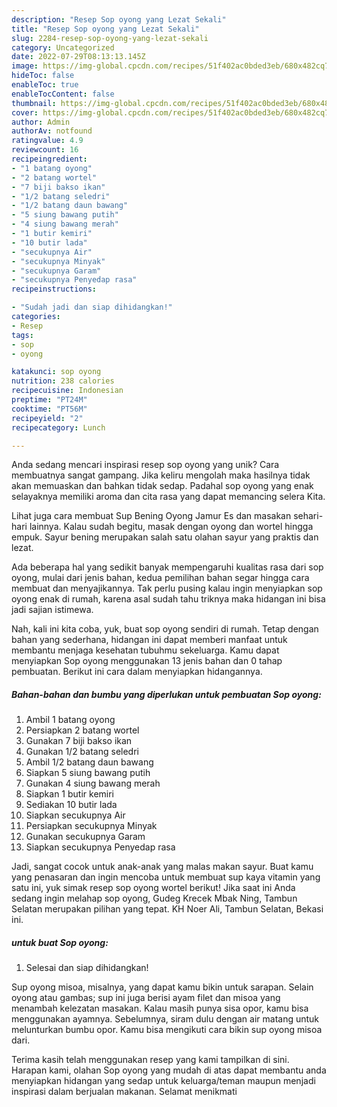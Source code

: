 ```yaml
---
description: "Resep Sop oyong yang Lezat Sekali"
title: "Resep Sop oyong yang Lezat Sekali"
slug: 2284-resep-sop-oyong-yang-lezat-sekali
category: Uncategorized
date: 2022-07-29T08:13:13.145Z
image: https://img-global.cpcdn.com/recipes/51f402ac0bded3eb/680x482cq70/sop-oyong-foto-resep-utama.jpg
hideToc: false
enableToc: true
enableTocContent: false
thumbnail: https://img-global.cpcdn.com/recipes/51f402ac0bded3eb/680x482cq70/sop-oyong-foto-resep-utama.jpg
cover: https://img-global.cpcdn.com/recipes/51f402ac0bded3eb/680x482cq70/sop-oyong-foto-resep-utama.jpg
author: Admin
authorAv: notfound
ratingvalue: 4.9
reviewcount: 16
recipeingredient:
- "1 batang oyong"
- "2 batang wortel"
- "7 biji bakso ikan"
- "1/2 batang seledri"
- "1/2 batang daun bawang"
- "5 siung bawang putih"
- "4 siung bawang merah"
- "1 butir kemiri"
- "10 butir lada"
- "secukupnya Air"
- "secukupnya Minyak"
- "secukupnya Garam"
- "secukupnya Penyedap rasa"
recipeinstructions:

- "Sudah jadi dan siap dihidangkan!"
categories:
- Resep
tags:
- sop
- oyong

katakunci: sop oyong 
nutrition: 238 calories
recipecuisine: Indonesian
preptime: "PT24M"
cooktime: "PT56M"
recipeyield: "2"
recipecategory: Lunch

---
```





Anda sedang mencari inspirasi resep sop oyong yang unik? Cara membuatnya sangat gampang. Jika keliru mengolah maka hasilnya tidak akan memuaskan dan bahkan tidak sedap. Padahal sop oyong yang enak selayaknya memiliki aroma dan cita rasa yang dapat memancing selera Kita.





Lihat juga cara membuat Sup Bening Oyong Jamur Es dan masakan sehari-hari lainnya. Kalau sudah begitu, masak dengan oyong dan wortel hingga empuk. Sayur bening merupakan salah satu olahan sayur yang praktis dan lezat.

Ada beberapa hal yang sedikit banyak mempengaruhi kualitas rasa dari sop oyong, mulai dari jenis bahan, kedua pemilihan bahan segar hingga cara membuat dan menyajikannya. Tak perlu pusing kalau ingin menyiapkan sop oyong enak di rumah, karena asal sudah tahu triknya maka hidangan ini bisa jadi sajian istimewa.






Nah, kali ini kita coba, yuk, buat sop oyong sendiri di rumah. Tetap dengan bahan yang sederhana, hidangan ini dapat memberi manfaat untuk membantu menjaga kesehatan tubuhmu sekeluarga. Kamu dapat menyiapkan Sop oyong menggunakan 13 jenis bahan dan 0 tahap pembuatan. Berikut ini cara dalam menyiapkan hidangannya.

<!--inarticleads1-->

##### Bahan-bahan dan bumbu yang diperlukan untuk pembuatan Sop oyong:

1. Ambil 1 batang oyong
1. Persiapkan 2 batang wortel
1. Gunakan 7 biji bakso ikan
1. Gunakan 1/2 batang seledri
1. Ambil 1/2 batang daun bawang
1. Siapkan 5 siung bawang putih
1. Gunakan 4 siung bawang merah
1. Siapkan 1 butir kemiri
1. Sediakan 10 butir lada
1. Siapkan secukupnya Air
1. Persiapkan secukupnya Minyak
1. Gunakan secukupnya Garam
1. Siapkan secukupnya Penyedap rasa


Jadi, sangat cocok untuk anak-anak yang malas makan sayur. Buat kamu yang penasaran dan ingin mencoba untuk membuat sup kaya vitamin yang satu ini, yuk simak resep sop oyong wortel berikut! Jika saat ini Anda sedang ingin melahap sop oyong, Gudeg Krecek Mbak Ning, Tambun Selatan merupakan pilihan yang tepat. KH Noer Ali, Tambun Selatan, Bekasi ini. 

<!--inarticleads2-->

#####  untuk buat Sop oyong:


1. Selesai dan siap dihidangkan!

Sup oyong misoa, misalnya, yang dapat kamu bikin untuk sarapan. Selain oyong atau gambas; sup ini juga berisi ayam filet dan misoa yang menambah kelezatan masakan. Kalau masih punya sisa opor, kamu bisa menggunakan ayamnya. Sebelumnya, siram dulu dengan air matang untuk melunturkan bumbu opor. Kamu bisa mengikuti cara bikin sup oyong misoa dari. 

Terima kasih telah menggunakan resep yang kami tampilkan di sini. Harapan kami, olahan Sop oyong yang mudah di atas dapat membantu anda menyiapkan hidangan yang sedap untuk keluarga/teman maupun menjadi inspirasi dalam berjualan makanan. Selamat menikmati
